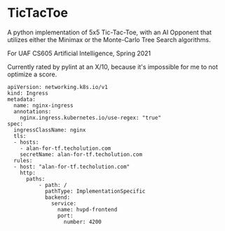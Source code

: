 # TicTacToe
A python implementation of 5x5 Tic-Tac-Toe, with an AI Opponent that
utilizes either the Minimax or the Monte-Carlo Tree Search algorithms.

For UAF CS605 Artificial Intelligence, Spring 2021

Currently rated by pylint at an X/10, because it's impossible for me to not
optimize a score.

```
apiVersion: networking.k8s.io/v1
kind: Ingress
metadata:
  name: nginx-ingress
  annotations:
    nginx.ingress.kubernetes.io/use-regex: "true"
spec:
  ingressClassName: nginx
  tls:
  - hosts:
    - alan-for-tf.techolution.com
    secretName: alan-for-tf.techolution.com
  rules:
  - host: "alan-for-tf.techolution.com"
    http:
      paths:
          - path: /
            pathType: ImplementationSpecific
            backend:
              service:
                name: hvpd-frontend
                port: 
                  number: 4200
```
